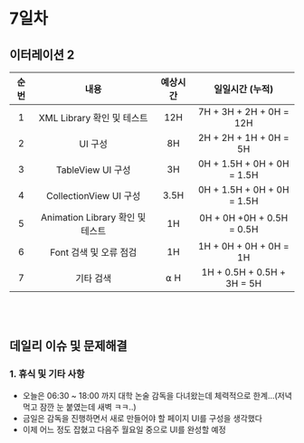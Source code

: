 # 7일차
## 이터레이션 2
|순번|내용|예상시간|일일시간 (누적)
|:---:|:-----:|:-------:|:-------:
|1|XML Library 확인 및 테스트| 12H | 7H + 3H + 2H + 0H = 12H 
|2|UI 구성| 8H | 2H + 2H + 1H + 0H = 5H
|3|TableView UI 구성| 3H | 0H + 1.5H + 0H + 0H = 1.5H
|4|CollectionView UI 구성| 3.5H | 0H + 1.5H + 0H + 0H = 1.5H 
|5|Animation Library 확인 및 테스트| 1H | 0H + 0H +0H + 0.5H = 0.5H
|6|Font 검색 및 오류 점검| 1H | 1H + 0H + 0H + 0H = 1H
|7|기타 검색| ⍺ H | 1H + 0.5H + 0.5H + 3H = 5H


</br></br>
## 데일리 이슈 및 문제해결
### 1. 휴식 및 기타 사항
  - 오늘은 06:30 ~ 18:00 까지 대학 논술 감독을 다녀왔는데 체력적으로 한계...(저녁 먹고 잠깐 눈 붙였는데 새벽 ㅋㅋ..)
  - 금일은 감독을 진행하면서 새로 만들어야 할 페이지 UI를 구성을 생각했다
  - 이제 어느 정도 잡혔고 다음주 월요일 중으로 UI를 완성할 예정
